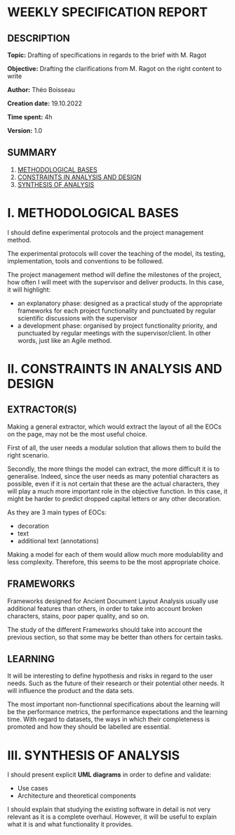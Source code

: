 # WEEKLY SPECIFICATION REPORT

## DESCRIPTION

**Topic:** Drafting of specifications in regards to the brief with M. Ragot

**Objective:** Drafting the clarifications from M. Ragot on the right content to write

**Author:** Théo Boisseau

**Creation date:** 19.10.2022

**Time spent:** 4h

**Version:** 1.0

## SUMMARY

1. [METHODOLOGICAL BASES](#I.)
1. [CONSTRAINTS IN ANALYSIS AND DESIGN](#I.)
1. [SYNTHESIS OF ANALYSIS](#I.)


# I. METHODOLOGICAL BASES <a id="I."></a>

I should define experimental protocols and the project management method.

The experimental protocols will cover the teaching of the model, its testing, implementation, tools and conventions to be followed.

The project management method will define the milestones of the project, how often I will meet with the supervisor and deliver products.
In this case, it will highlight:
- an explanatory phase: designed as a practical study of the appropriate frameworks for each project functionality and punctuated by regular scientific discussions with the supervisor
- a development phase: organised by project functionality priority, and punctuated by regular meetings with the supervisor/client. In other words, just like an Agile method.


# II. CONSTRAINTS IN ANALYSIS AND DESIGN <a id="II."></a>

## EXTRACTOR(S)

Making a general extractor, which would extract the layout of all the EOCs on the page, may not be the most useful choice.

First of all, the user needs a modular solution that allows them to build the right scenario.

Secondly, the more things the model can extract, the more difficult it is to generalise.
Indeed, since the user needs as many potential characters as possible, even if it is not certain that these are the actual characters, they will play a much more important role in the objective function.
In this case, it might be harder to predict dropped capital letters or any other decoration.

As they are 3 main types of EOCs:
- decoration
- text
- additional text (annotations)

Making a model for each of them would allow much more modulability and less complexity.
Therefore, this seems to be the most appropriate choice.


## FRAMEWORKS

Frameworks designed for Ancient Document Layout Analysis usually use additional features than others, in order to take into account broken characters, stains, poor paper quality, and so on.

The study of the different Frameworks should take into account the previous section, so that some may be better than others for certain tasks.


## LEARNING

It will be interesting to define hypothesis and risks in regard to the user needs.
Such as the future of their research or their potential other needs.
It will influence the product and the data sets.

The most important non-functionnal specifications about the learning will be the performance metrics, the performance expectations and the learning time.
With regard to datasets, the ways in which their completeness is promoted and how they should be labelled are essential.


# III. SYNTHESIS OF ANALYSIS <a id="II."></a>

I should present explicit **UML diagrams** in order to define and validate:
- Use cases
- Architecture and theoretical components

I should explain that studying the existing software in detail is not very relevant as it is a complete overhaul.
However, it will be useful to explain what it is and what functionality it provides.

